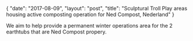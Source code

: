 {
   "date": "2017-08-09",
   "layout": "post",
   "title": "Sculptural Troll Play areas housing active composting operation for Ned Compost, Nederland"
}

We aim to help provide a permanent winter operations area for the 2 earthtubs that are Ned Compost propery.
